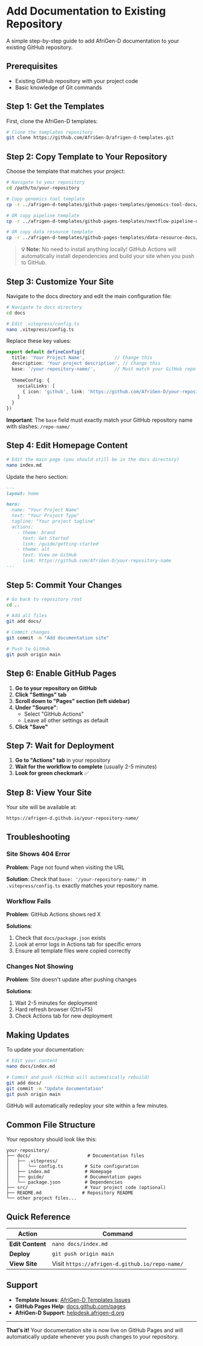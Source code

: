 # Add Documentation to Existing Repository

A simple step-by-step guide to add AfriGen-D documentation to your existing GitHub repository.

## Prerequisites

- Existing GitHub repository with your project code
- Basic knowledge of Git commands

## Step 1: Get the Templates

First, clone the AfriGen-D templates:

```bash
# Clone the templates repository
git clone https://github.com/AfriGen-D/afrigen-d-templates.git
```

## Step 2: Copy Template to Your Repository

Choose the template that matches your project:

```bash
# Navigate to your repository
cd /path/to/your-repository

# Copy genomics tool template
cp -r ../afrigen-d-templates/github-pages-templates/genomics-tool-docs/* ./docs/

# OR copy pipeline template
cp -r ../afrigen-d-templates/github-pages-templates/nextflow-pipeline-docs/* ./docs/

# OR copy data resource template  
cp -r ../afrigen-d-templates/github-pages-templates/data-resource-docs/* ./docs/
```

> **💡 Note:** No need to install anything locally! GitHub Actions will automatically install dependencies and build your site when you push to GitHub.

## Step 3: Customize Your Site

Navigate to the docs directory and edit the main configuration file:

```bash
# Navigate to docs directory
cd docs

# Edit .vitepress/config.ts
nano .vitepress/config.ts
```

Replace these key values:

```typescript
export default defineConfig({
  title: 'Your Project Name',           // Change this
  description: 'Your project description', // Change this
  base: '/your-repository-name/',       // Must match your GitHub repo name
  
  themeConfig: {
    socialLinks: [
      { icon: 'github', link: 'https://github.com/AfriGen-D/your-repository-name' } // Change this
    ]
  }
})
```

**Important**: The `base` field must exactly match your GitHub repository name with slashes: `/repo-name/`

## Step 4: Edit Homepage Content

```bash
# Edit the main page (you should still be in the docs directory)
nano index.md
```

Update the hero section:

```markdown
---
layout: home

hero:
  name: "Your Project Name"
  text: "Your Project Type"  
  tagline: "Your project tagline"
  actions:
    - theme: brand
      text: Get Started
      link: /guide/getting-started
    - theme: alt
      text: View on GitHub
      link: https://github.com/AfriGen-D/your-repository-name
---
```

## Step 5: Commit Your Changes

```bash
# Go back to repository root
cd ..

# Add all files
git add docs/

# Commit changes
git commit -m "Add documentation site"

# Push to GitHub
git push origin main
```

## Step 6: Enable GitHub Pages

1. **Go to your repository on GitHub**
2. **Click "Settings" tab**
3. **Scroll down to "Pages" section (left sidebar)**
4. **Under "Source"**:
   - Select "GitHub Actions"
   - Leave all other settings as default
5. **Click "Save"**

## Step 7: Wait for Deployment

1. **Go to "Actions" tab** in your repository
2. **Wait for the workflow to complete** (usually 2-5 minutes)
3. **Look for green checkmark** ✅

## Step 8: View Your Site

Your site will be available at:
```
https://afrigen-d.github.io/your-repository-name/
```

## Troubleshooting

### Site Shows 404 Error
**Problem**: Page not found when visiting the URL

**Solution**: Check that `base: '/your-repository-name/'` in `.vitepress/config.ts` exactly matches your repository name.

### Workflow Fails
**Problem**: GitHub Actions shows red X

**Solutions**:
1. Check that `docs/package.json` exists
2. Look at error logs in Actions tab for specific errors
3. Ensure all template files were copied correctly

### Changes Not Showing
**Problem**: Site doesn't update after pushing changes

**Solutions**:
1. Wait 2-5 minutes for deployment
2. Hard refresh browser (Ctrl+F5)
3. Check Actions tab for new deployment

## Making Updates

To update your documentation:

```bash
# Edit your content
nano docs/index.md

# Commit and push (GitHub will automatically rebuild)
git add docs/
git commit -m "Update documentation"
git push origin main
```

GitHub will automatically redeploy your site within a few minutes.

## Common File Structure

Your repository should look like this:

```
your-repository/
├── docs/                     # Documentation files
│   ├── .vitepress/
│   │   └── config.ts        # Site configuration
│   ├── index.md             # Homepage
│   ├── guide/               # Documentation pages
│   └── package.json         # Dependencies
├── src/                     # Your project code (optional)
├── README.md               # Repository README
└── other project files...
```

## Quick Reference

| Action | Command |
|--------|---------|
| **Edit Content** | `nano docs/index.md` |
| **Deploy** | `git push origin main` |
| **View Site** | Visit `https://afrigen-d.github.io/repo-name/` |

## Support

- **Template Issues**: [AfriGen-D Templates Issues](https://github.com/AfriGen-D/afrigen-d-templates/issues)
- **GitHub Pages Help**: [docs.github.com/pages](https://docs.github.com/pages)
- **AfriGen-D Support**: [helpdesk.afrigen-d.org](https://helpdesk.afrigen-d.org)

---

**That's it!** Your documentation site is now live on GitHub Pages and will automatically update whenever you push changes to your repository.